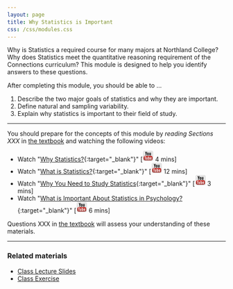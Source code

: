```yaml
---
layout: page
title: Why Statistics is Important
css: /css/modules.css
---
```


<div class="ILOs">
<p>Why is Statistics a required course for many majors at Northland College?  Why does Statistics meet the quantitative reasoning requirement of the Connections curriculum?  This module is designed to help you identify answers to these questions.</p>

<p>After completing this module, you should be able to ...</p>

<ol>
  <li>Describe the two major goals of statistics and why they are important.</li>
  <li>Define natural and sampling variability.</li>
  <li>Explain why statistics is important to their field of study.</li>
</ol>
</div>

----

You should prepare for the concepts of this module by *reading Sections XXX* in [the textbook](../../book/) and watching the following videos:

* Watch "[Why Statistics?](https://www.youtube.com/v/yxXsPc0bphQ?version=3&autoplay=1){:target="_blank"}" [![Youtube](../../img/youtube.png) 4 mins]
* Watch "[What is Statistics?](https://www.youtube.com/v/5YsiVJFSwGo?version=3&start=35&autoplay=1){:target="_blank"}" [![Youtube](../../img/youtube.png) 12 mins]
* Watch "[Why You Need to Study Statistics](https://www.youtube.com/v/wV0Ks7aS7YI?version=3&autoplay=1){:target="_blank"}" [![Youtube](../../img/youtube.png) 3 mins]
* Watch "[What is Important About Statistics in Psychology?](https://www.youtube.com/v/yl_yuxHFIXc?version=3&start=18&end=333&autoplay=1){:target="_blank"}" [![Youtube](../../img/youtube.png) 6 mins]

Questions XXX in [the textbook](../../book/) will assess your understanding of these materials.

----

### Related materials

* [Class Lecture Slides](PPT.pptx)
* [Class Exercise](CE.html)
